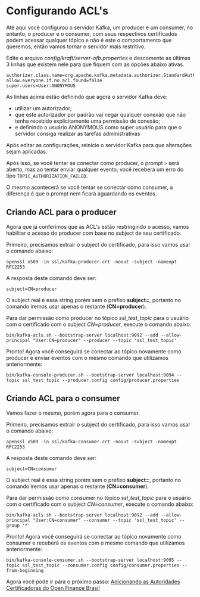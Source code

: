 # Configurando ACL's

Até aqui você configurou o servidor Kafka, um producer e um consumer, no entanto, o producer e o consumer, com seus respectivos certificados podem acessar qualquer tópico e não é este o comportamento que queremos, então vamos tornar o servidor mais restritivo.

Edite o arquivo _config/kraft/server-ofb.properties_ e descomente as últimas 3 linhas que existem nele para que fiquem com as opções abaixo ativas.

```properties
authorizer.class.name=org.apache.kafka.metadata.authorizer.StandardAuthorizer
allow.everyone.if.no.acl.found=false
super.users=User:ANONYMOUS
```

As linhas acima estão definindo que agora o servidor Kafka deve:
- utilizar um autorizador;
- que este autorizador por padrão vai negar qualquer conexão que não tenha recebido explicitamente uma permissão de conexão;
- e definindo o usuário ANONYMOUS como super usuário para que o servidor consiga realizar as tarefas administrativas

Após editar as configurações, reinicie o servidor Kafka para que alterações sejam aplicadas.

Após isso, se você tentar se conectar como producer, o prompt ```>``` será aberto, mas ao tentar enviar qualquer evento, você receberá um erro do tipo ```TOPIC_AUTHORIZATION_FAILED```.

O mesmo acontecerá se você tentar se conectar como consumer, a diferença é que o prompt nem ficará aguardando os eventos.

## Criando ACL para o producer

Agora que já conferimos que as ACL's estão restringindo o acesso, vamos habilitar o acesso do producer com base no subject de seu certificado.

Primeiro, precisamos extrair o subject do certificado, para isso vamos usar o comando abaixo:

```
openssl x509 -in ssl/kafka-producer.crt -noout -subject -nameopt RFC2253
```

A resposta deste comando deve ser:

```subject=CN=producer```

O subject real é essa string porém sem o prefixo **subject=**, portanto no comando iremos usar apenas o restante (**CN=producer**).

Para dar permissão como producer no tópico _ssl_test_topic_ para o usuário com o certificado com o subject _CN=producer_, execute o comando abaixo:

```
bin/kafka-acls.sh --bootstrap-server localhost:9092 --add --allow-principal "User:CN=producer" --producer --topic 'ssl_test_topic'
```

Pronto! Agora você conseguirá se conectar ao tópico novamente como producer e enviar eventos com o mesmo comando que utilizamos anteriormente:

```
bin/kafka-console-producer.sh --bootstrap-server localhost:9094 --topic ssl_test_topic --producer.config config/producer.properties
```

## Criando ACL para o consumer

Vamos fazer o mesmo, porém agora para o consumer.

Primeiro, precisamos extrair o subject do certificado, para isso vamos usar o comando abaixo:

```
openssl x509 -in ssl/kafka-consumer.crt -noout -subject -nameopt RFC2253
```

A resposta deste comando deve ser:

```subject=CN=consumer```

O subject real é essa string porém sem o prefixo **subject=**, portanto no comando iremos usar apenas o restante (**CN=consumer**).

Para dar permissão como consumer no tópico _ssl_test_topic_ para o usuário com o certificado com o subject _CN=consumer_, execute o comando abaixo:

```
bin/kafka-acls.sh --bootstrap-server localhost:9092 --add --allow-principal "User:CN=consumer" --consumer --topic 'ssl_test_topic' --group '*'
```

Pronto! Agora você conseguirá se conectar ao tópico novamente como consumer e receberá os eventos com o mesmo comando que utilizamos anteriormente:

```
bin/kafka-console-consumer.sh --bootstrap-server localhost:9095 --topic ssl_test_topic --consumer.config config/consumer.properties --from-beginning
```

Agora você pode ir para o próximo passo: [Adicionando as Autoridades Certificadoras do Open Finance Brasil](./kafka-ca-ofb.md)